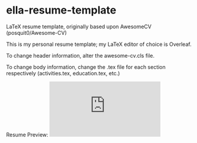 # ella-resume-template
LaTeX resume template, originally based upon AwesomeCV (posquit0/Awesome-CV)

This is my personal resume template; my LaTeX editor of choice is Overleaf.

To change header information, alter the awesome-cv.cls file.

To change body information, change the .tex file for each section respectively (activities.tex, education.tex, etc.) 

Resume Preview:
![alt text](https://raw.githubusercontent.com/ellarobertson/ella-resume-template/master/ResumeTemplateExample.pdf)
